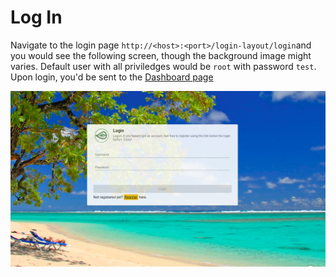 # Log In

Navigate to the login page `http://<host>:<port>/login-layout/login`and you would see the following screen, though the background image might varies. Default user with all priviledges would be `root` with password `test`. Upon login, you'd be sent to the [Dashboard page](dashboard.md)

![](../.gitbook/assets/selection_002.png)

